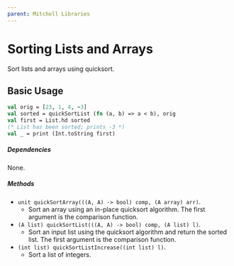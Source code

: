 ```yaml
---
parent: Mitchell Libraries
---
```

# Sorting Lists and Arrays

Sort lists and arrays using quicksort.

## Basic Usage

```sml
val orig = [23, 1, 4, ~3]
val sorted = quickSortList (fn (a, b) => a < b), orig
val first = List.hd sorted
(* List has been sorted; prints -3 *)
val _ = print (Int.toString first)
```

##### Dependencies

None.

##### Methods

- `unit quickSortArray(((A, A) -> bool) comp, (A array) arr)`. 
  - Sort an array using an in-place quicksort algorithm. The first argument is the comparison function.
- `(A list) quickSortList(((A, A) -> bool) comp, (A list) l)`.
  - Sort an input list using the quicksort algorithm and return the sorted list. The first argument is the comparison function.
- `(int list) quickSortListIncrease((int list) l)`.
  - Sort a list of integers.
